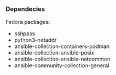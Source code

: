 ### Dependecies
Fedora packages:
- sshpass
- python3-netaddr
- ansible-collection-containers-podman
- ansible-collection-ansible-posix
- ansible-collection-ansible-netcommon
- ansible-community-collection-general
